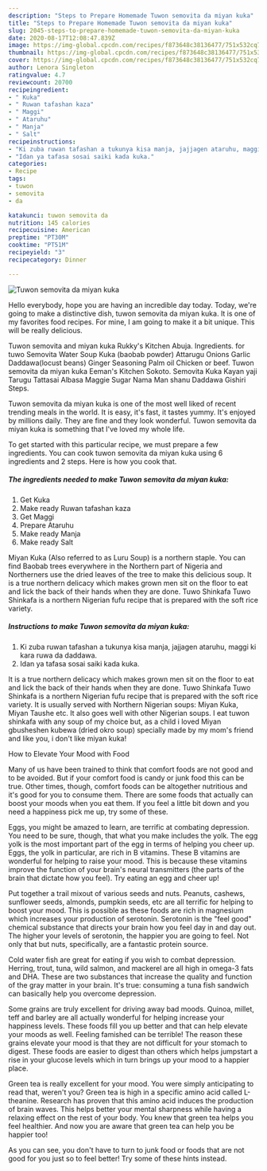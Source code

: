 ```yaml
---
description: "Steps to Prepare Homemade Tuwon semovita da miyan kuka"
title: "Steps to Prepare Homemade Tuwon semovita da miyan kuka"
slug: 2045-steps-to-prepare-homemade-tuwon-semovita-da-miyan-kuka
date: 2020-08-17T12:08:47.839Z
image: https://img-global.cpcdn.com/recipes/f873648c38136477/751x532cq70/tuwon-semovita-da-miyan-kuka-recipe-main-photo.jpg
thumbnail: https://img-global.cpcdn.com/recipes/f873648c38136477/751x532cq70/tuwon-semovita-da-miyan-kuka-recipe-main-photo.jpg
cover: https://img-global.cpcdn.com/recipes/f873648c38136477/751x532cq70/tuwon-semovita-da-miyan-kuka-recipe-main-photo.jpg
author: Lenora Singleton
ratingvalue: 4.7
reviewcount: 20700
recipeingredient:
- " Kuka"
- " Ruwan tafashan kaza"
- " Maggi"
- " Ataruhu"
- " Manja"
- " Salt"
recipeinstructions:
- "Ki zuba ruwan tafashan a tukunya kisa manja, jajjagen ataruhu, maggi ki kara ruwa da daddawa."
- "Idan ya tafasa sosai saiki kada kuka."
categories:
- Recipe
tags:
- tuwon
- semovita
- da

katakunci: tuwon semovita da 
nutrition: 145 calories
recipecuisine: American
preptime: "PT30M"
cooktime: "PT51M"
recipeyield: "3"
recipecategory: Dinner

---
```



![Tuwon semovita da miyan kuka](https://img-global.cpcdn.com/recipes/f873648c38136477/751x532cq70/tuwon-semovita-da-miyan-kuka-recipe-main-photo.jpg)

Hello everybody, hope you are having an incredible day today. Today, we're going to make a distinctive dish, tuwon semovita da miyan kuka. It is one of my favorites food recipes. For mine, I am going to make it a bit unique. This will be really delicious.

Tuwon semovita and miyan kuka Rukky&#39;s Kitchen Abuja. Ingredients. for tuwo Semovita Water Soup Kuka (baobab powder) Attarugu Onions Garlic Daddawa(locust beans) Ginger Seasoning Palm oil Chicken or beef. Tuwon semovita da miyan kuka Eeman&#39;s Kitchen Sokoto. Semovita Kuka Kayan yaji Tarugu Tattasai Albasa Maggie Sugar Nama Man shanu Daddawa Gishiri Steps.

Tuwon semovita da miyan kuka is one of the most well liked of recent trending meals in the world. It is easy, it's fast, it tastes yummy. It's enjoyed by millions daily. They are fine and they look wonderful. Tuwon semovita da miyan kuka is something that I've loved my whole life.


To get started with this particular recipe, we must prepare a few ingredients. You can cook tuwon semovita da miyan kuka using 6 ingredients and 2 steps. Here is how you cook that.

<!--inarticleads1-->

##### The ingredients needed to make Tuwon semovita da miyan kuka:

1. Get  Kuka
1. Make ready  Ruwan tafashan kaza
1. Get  Maggi
1. Prepare  Ataruhu
1. Make ready  Manja
1. Make ready  Salt


Miyan Kuka (Also referred to as Luru Soup) is a northern staple. You can find Baobab trees everywhere in the Northern part of Nigeria and Northerners use the dried leaves of the tree to make this delicious soup. It is a true northern delicacy which makes grown men sit on the floor to eat and lick the back of their hands when they are done. Tuwo Shinkafa Tuwo Shinkafa is a northern Nigerian fufu recipe that is prepared with the soft rice variety. 

<!--inarticleads2-->

##### Instructions to make Tuwon semovita da miyan kuka:

1. Ki zuba ruwan tafashan a tukunya kisa manja, jajjagen ataruhu, maggi ki kara ruwa da daddawa.
1. Idan ya tafasa sosai saiki kada kuka.


It is a true northern delicacy which makes grown men sit on the floor to eat and lick the back of their hands when they are done. Tuwo Shinkafa Tuwo Shinkafa is a northern Nigerian fufu recipe that is prepared with the soft rice variety. It is usually served with Northern Nigerian soups: Miyan Kuka, Miyan Taushe etc. It also goes well with other Nigerian soups. I eat tuwon shinkafa with any soup of my choice but, as a child i loved Miyan gbusheshen kubewa (dried okro soup) specially made by my mom&#39;s friend and like you, i don&#39;t like miyan kuka! 

How to Elevate Your Mood with Food


Many of us have been trained to think that comfort foods are not good and to be avoided. But if your comfort food is candy or junk food this can be true. Other times, though, comfort foods can be altogether nutritious and it's good for you to consume them. There are some foods that actually can boost your moods when you eat them. If you feel a little bit down and you need a happiness pick me up, try some of these.

Eggs, you might be amazed to learn, are terrific at combating depression. You need to be sure, though, that what you make includes the yolk. The egg yolk is the most important part of the egg in terms of helping you cheer up. Eggs, the yolk in particular, are rich in B vitamins. These B vitamins are wonderful for helping to raise your mood. This is because these vitamins improve the function of your brain's neural transmitters (the parts of the brain that dictate how you feel). Try eating an egg and cheer up!

Put together a trail mixout of various seeds and nuts. Peanuts, cashews, sunflower seeds, almonds, pumpkin seeds, etc are all terrific for helping to boost your mood. This is possible as these foods are rich in magnesium which increases your production of serotonin. Serotonin is the "feel good" chemical substance that directs your brain how you feel day in and day out. The higher your levels of serotonin, the happier you are going to feel. Not only that but nuts, specifically, are a fantastic protein source.

Cold water fish are great for eating if you wish to combat depression. Herring, trout, tuna, wild salmon, and mackerel are all high in omega-3 fats and DHA. These are two substances that increase the quality and function of the gray matter in your brain. It's true: consuming a tuna fish sandwich can basically help you overcome depression. 

Some grains are truly excellent for driving away bad moods. Quinoa, millet, teff and barley are all actually wonderful for helping increase your happiness levels. These foods fill you up better and that can help elevate your moods as well. Feeling famished can be terrible! The reason these grains elevate your mood is that they are not difficult for your stomach to digest. These foods are easier to digest than others which helps jumpstart a rise in your glucose levels which in turn brings up your mood to a happier place.

Green tea is really excellent for your mood. You were simply anticipating to read that, weren't you? Green tea is high in a specific amino acid called L-theanine. Research has proven that this amino acid induces the production of brain waves. This helps better your mental sharpness while having a relaxing effect on the rest of your body. You knew that green tea helps you feel healthier. And now you are aware that green tea can help you be happier too!

As you can see, you don't have to turn to junk food or foods that are not good for you just so to feel better! Try  some  of  these  hints  instead.

